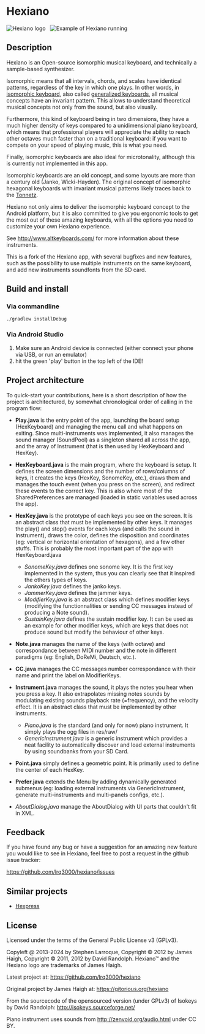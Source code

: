 Hexiano
======

![Hexiano logo](https://raw.github.com/lrq3000/hexiano/master/wiki/images/hexiano-logo.png)
&nbsp;
![Example of Hexiano running](https://raw.github.com/lrq3000/hexiano/master/wiki/images/hexiano-keyboard.jpg)


Description
----------------
Hexiano is an Open-source isomorphic musical keyboard, and technically a sample-based synthesizer.

Isomorphic means that all intervals, chords, and scales have identical patterns, regardless of the key in which one plays. In other words, in [isomorphic keyboard](https://en.wikipedia.org/wiki/Isomorphic_keyboard), also called [generalized keyboards](https://en.wikipedia.org/wiki/Generalized_keyboard), all musical concepts have an invariant pattern. This allows to understand theoretical musical concepts not only from the sound, but also visually.

Furthermore, this kind of keyboard being in two dimensions, they have a much higher density of keys compared to a unidimensional piano keyboard, which means that professional players will appreciate the ability to reach other octaves much faster than on a traditional keyboard: if you want to compete on your speed of playing music, this is what you need.

Finally, isomorphic keyboards are also ideal for microtonality, although this is currently not implemented in this app.

Isomorphic keyboards are an old concept, and some layouts are more than a century old (Janko, Wicki-Hayden). The original concept of isomorphic hexagonal keyboards with invariant musical patterns likely traces back to the [Tonnetz](https://en.wikipedia.org/wiki/Tonnetz).

Hexiano not only aims to deliver the isomorphic keyboard concept to the Android platform, but it is also committed to give you ergonomic tools to get the most out of these amazing keyboards, with all the options you need to customize your own Hexiano experience.

See http://www.altkeyboards.com/ for more information about these instruments.

This is a fork of the Hexiano app, with several bugfixes and new features, such as the possibility to use multiple instruments on the same keyboard, and add new instruments soundfonts from the SD card.

Build and install
-----------------------

### Via commandline

    ./gradlew installDebug

### Via Android Studio

1. Make sure an Android device is connected (either connect your phone via USB, or run an emulator)
2. hit the green 'play' button in the top left of the IDE!


Project architecture
----------------------------

To quick-start your contributions, here is a short description of how the project is architectured, by somewhat chronological order of calling in the program flow:

- __Play.java__ is the entry point of the app, launching the board setup (HexKeyboard) and managing the menu call and what happens on exiting. Since multi-instruments was implemented, it also manages the sound manager (SoundPool) as a singleton shared all across the app, and the array of Instrument (that is then used by HexKeyboard and HexKey).

- __HexKeyboard.java__ is the main program, where the keyboard is setup. It defines the screen dimensions and the number of rows/columns of keys, it creates the keys (HexKey, SonomeKey, etc.), draws them and manages the touch event (when you press on the screen), and redirect these events to the correct key. This is also where most of the SharedPreferences are managed (loaded in static variables used across the app).

- __HexKey.java__ is the prototype of each keys you see on the screen. It is an abstract class that must be implemented by other keys. It manages the play() and stop() events for each keys (and calls the sound in Instrument), draws the color, defines the disposition and coordinates (eg: vertical or horizontal orientation of hexagons), and a few other stuffs. This is probably the most important part of the app with HexKeyboard.java
    * _SonomeKey.java_ defines one sonome key. It is the first key implemented in the system, thus you can clearly see that it inspired the others types of keys.
    * _JankoKey.java_ defines the janko keys.
    * _JammerKey.java_ defines the jammer keys.
    * _ModifierKey.java_ is an abstract class which defines modifier keys (modifying the functionnalities or sending CC messages instead of producing a Note sound).
    * _SustainKey.java_ defines the sustain modifier key. It can be used as an example for other modifier keys, which are keys that does not produce sound but modify the behaviour of other keys.

- __Note.java__ manages the name of the keys (with octave) and correspondance between MIDI number and the note in different paradigms (eg: English, DoReMi, Deutsch, etc.).

- __CC.java__ manages the CC messages number correspondance with their name and print the label on ModifierKeys.

- __Instrument.java__ manages the sound, it plays the notes you hear when you press a key. It also extrapolates missing notes sounds by modulating existing sounds playback rate (=frequency), and the velocity effect. It is an abstract class that must be implemented by other instruments.
    * _Piano.java_ is the standard (and only for now) piano instrument. It simply plays the ogg files in res/raw/
    * _GenericInstrument.java_ is a generic instrument which provides a neat facility to automatically discover and load external instruments by using soundbanks from your SD Card.

- __Point.java__ simply defines a geometric point. It is primarily used to define the center of each HexKey.

- __Prefer.java__ extends the Menu by adding dynamically generated submenus (eg: loading external instruments via GenericInstrument, generate multi-instruments and multi-panels configs, etc.).

- _AboutDialog.java_ manage the AboutDialog with UI parts that couldn't fit in XML.


Feedback
--------------

If you have found any bug or have a suggestion for an amazing new feature you would like to see in Hexiano, feel free to post a request in the github issue tracker:

https://github.com/lrq3000/hexiano/issues

Similar projects
----------------

* [Hexpress](https://github.com/jmiskovic/hexpress)

License
-----------
Licensed under the terms of the General Public License v3 (GPLv3).

Copyleft @ 2013-2024 by Stephen Larroque,
Copyright © 2012 by James Haigh,
Copyright © 2011, 2012 by David Randolph.
Hexiano™ and the Hexiano logo are trademarks of James Haigh.

Latest project at:
https://github.com/lrq3000/hexiano

Original project by James Haigh at:
https://gitorious.org/hexiano

From the sourcecode of the opensourced version (under GPLv3) of Isokeys by David Randolph:
http://isokeys.sourceforge.net/

Piano instrument uses sounds from http://zenvoid.org/audio.html under CC BY.
